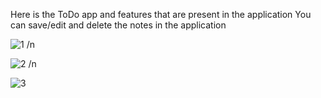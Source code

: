 Here is the ToDo app and features that are present in the application
You can save/edit and delete the notes in the application

![1](https://github.com/mianhunainhamza/CodSoft/assets/105043202/a4b9fb95-0ed3-47db-945c-ad34a612bcf3)
/n

![2](https://github.com/mianhunainhamza/CodSoft/assets/105043202/7bcb4824-2e6b-42a0-9a22-885ce7e5eb60)
/n


![3](https://github.com/mianhunainhamza/CodSoft/assets/105043202/e0648a17-7f4f-48b0-b2bf-b493cd751d0c)
